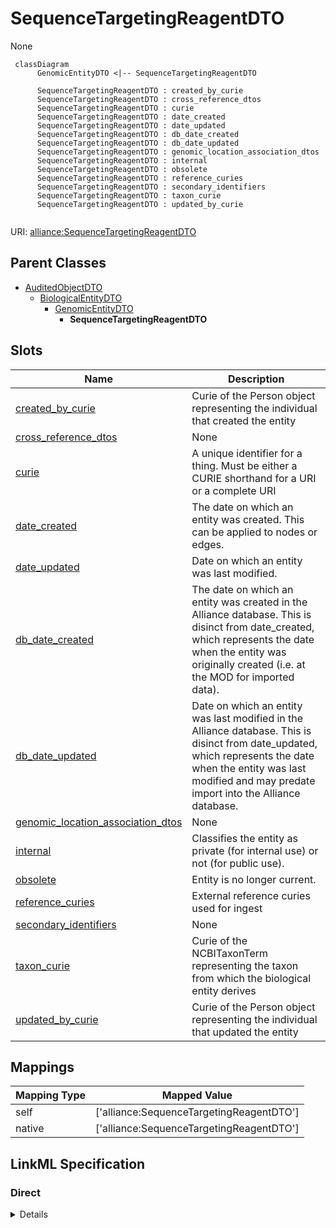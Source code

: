 # SequenceTargetingReagentDTO

None


```mermaid
 classDiagram
      GenomicEntityDTO <|-- SequenceTargetingReagentDTO
      
      SequenceTargetingReagentDTO : created_by_curie
      SequenceTargetingReagentDTO : cross_reference_dtos
      SequenceTargetingReagentDTO : curie
      SequenceTargetingReagentDTO : date_created
      SequenceTargetingReagentDTO : date_updated
      SequenceTargetingReagentDTO : db_date_created
      SequenceTargetingReagentDTO : db_date_updated
      SequenceTargetingReagentDTO : genomic_location_association_dtos
      SequenceTargetingReagentDTO : internal
      SequenceTargetingReagentDTO : obsolete
      SequenceTargetingReagentDTO : reference_curies
      SequenceTargetingReagentDTO : secondary_identifiers
      SequenceTargetingReagentDTO : taxon_curie
      SequenceTargetingReagentDTO : updated_by_curie
      

```



URI: [alliance:SequenceTargetingReagentDTO](http://alliancegenome.org/SequenceTargetingReagentDTO)


## Parent Classes

* [AuditedObjectDTO](AuditedObjectDTO.md)
    * [BiologicalEntityDTO](BiologicalEntityDTO.md)
        * [GenomicEntityDTO](GenomicEntityDTO.md)
            * **SequenceTargetingReagentDTO**




<!-- no inheritance hierarchy -->


## Slots

| Name | Description  |
| ---  | ---  |
| [created_by_curie](created_by_curie.md) | Curie of the Person object representing the individual that created the entity |
| [cross_reference_dtos](cross_reference_dtos.md) | None |
| [curie](curie.md) | A unique identifier for a thing. Must be either a CURIE shorthand for a URI or a complete URI |
| [date_created](date_created.md) | The date on which an entity was created. This can be applied to nodes or edges. |
| [date_updated](date_updated.md) | Date on which an entity was last modified. |
| [db_date_created](db_date_created.md) | The date on which an entity was created in the Alliance database.  This is disinct from date_created, which represents the date when the entity was originally created (i.e. at the MOD for imported data). |
| [db_date_updated](db_date_updated.md) | Date on which an entity was last modified in the Alliance database.  This is disinct from date_updated, which represents the date when the entity was last modified and may predate import into the Alliance database. |
| [genomic_location_association_dtos](genomic_location_association_dtos.md) | None |
| [internal](internal.md) | Classifies the entity as private (for internal use) or not (for public use). |
| [obsolete](obsolete.md) | Entity is no longer current. |
| [reference_curies](reference_curies.md) | External reference curies used for ingest |
| [secondary_identifiers](secondary_identifiers.md) | None |
| [taxon_curie](taxon_curie.md) | Curie of the NCBITaxonTerm representing the taxon from which the biological entity derives |
| [updated_by_curie](updated_by_curie.md) | Curie of the Person object representing the individual that updated the entity |


## Mappings

| Mapping Type | Mapped Value |
| ---  | ---  |
| self | ['alliance:SequenceTargetingReagentDTO'] |
| native | ['alliance:SequenceTargetingReagentDTO'] |




## LinkML Specification

<!-- TODO: investigate https://stackoverflow.com/questions/37606292/how-to-create-tabbed-code-blocks-in-mkdocs-or-sphinx -->

### Direct

<details>
```yaml
name: SequenceTargetingReagentDTO
from_schema: https://github.com/alliance-genome/agr_curation_schema/src/schema/alleleDTO
is_a: GenomicEntityDTO
slots:
- reference_curies

```
</details>

### Induced

<details>
```yaml
name: SequenceTargetingReagentDTO
from_schema: https://github.com/alliance-genome/agr_curation_schema/src/schema/alleleDTO
is_a: GenomicEntityDTO
attributes:
  reference_curies:
    name: reference_curies
    description: External reference curies used for ingest
    from_schema: https://github.com/alliance-genome/agr_curation_schema/src/schema/reference
    multivalued: true
    alias: reference_curies
    owner: SequenceTargetingReagentDTO
    domain_of:
    - AlleleDTO
    - ConstructDTO
    - SequenceTargetingReagentDTO
    - AffectedGenomicModelDTO
    range: string
  cross_reference_dtos:
    name: cross_reference_dtos
    from_schema: https://github.com/alliance-genome/agr_curation_schema/core.yaml
    multivalued: true
    alias: cross_reference_dtos
    owner: SequenceTargetingReagentDTO
    domain_of:
    - GenomicEntityDTO
    range: CrossReferenceDTO
    inlined: true
    inlined_as_list: true
  secondary_identifiers:
    name: secondary_identifiers
    from_schema: https://github.com/alliance-genome/agr_curation_schema/core.yaml
    aliases:
    - secondary_ids
    multivalued: true
    alias: secondary_identifiers
    owner: SequenceTargetingReagentDTO
    domain_of:
    - OntologyTerm
    - GenomicEntity
    - GenomicEntityDTO
    - Figure
    - Image
    - Antibody
    range: uriorcurie
  genomic_location_association_dtos:
    name: genomic_location_association_dtos
    from_schema: https://github.com/alliance-genome/agr_curation_schema/core.yaml
    domain: GenomicEntityDTO
    multivalued: true
    alias: genomic_location_association_dtos
    owner: SequenceTargetingReagentDTO
    domain_of:
    - GenomicEntityDTO
    range: GenomicLocationAssociationDTO
    inlined: true
    inlined_as_list: true
  curie:
    name: curie
    description: A unique identifier for a thing. Must be either a CURIE shorthand
      for a URI or a complete URI
    from_schema: https://github.com/alliance-genome/agr_curation_schema/core.yaml
    multivalued: false
    identifier: true
    alias: curie
    owner: SequenceTargetingReagentDTO
    domain_of:
    - OntologyTerm
    - PhenotypeAnnotation
    - DiseaseAnnotation
    - BiologicalEntity
    - BiologicalEntityDTO
    - Chromosome
    - Assembly
    - Identifier
    - Figure
    - Image
    - Laboratory
    - InformationContentEntity
    - Reference
    - Resource
    - ModCorpusAssociation
    - GeneInteraction
    - ExpressionExperiment
    - GeneNomenclatureSet
    range: uriorcurie
    required: true
  taxon_curie:
    name: taxon_curie
    description: Curie of the NCBITaxonTerm representing the taxon from which the
      biological entity derives
    from_schema: https://github.com/alliance-genome/agr_curation_schema/core.yaml
    alias: taxon_curie
    owner: SequenceTargetingReagentDTO
    domain_of:
    - BiologicalEntityDTO
    range: string
    required: true
  created_by_curie:
    name: created_by_curie
    description: Curie of the Person object representing the individual that created
      the entity
    from_schema: https://github.com/alliance-genome/agr_curation_schema/core.yaml
    domain: AuditedObjectDTO
    alias: created_by_curie
    owner: SequenceTargetingReagentDTO
    domain_of:
    - AuditedObjectDTO
    range: string
  date_created:
    name: date_created
    description: The date on which an entity was created. This can be applied to nodes
      or edges.
    from_schema: https://github.com/alliance-genome/agr_curation_schema/core.yaml
    aliases:
    - creation_date
    exact_mappings:
    - dct:createdOn
    - WIKIDATA_PROPERTY:P577
    alias: date_created
    owner: SequenceTargetingReagentDTO
    domain_of:
    - AuditedObject
    - AuditedObjectDTO
    range: datetime
  updated_by_curie:
    name: updated_by_curie
    description: Curie of the Person object representing the individual that updated
      the entity
    from_schema: https://github.com/alliance-genome/agr_curation_schema/core.yaml
    domain: AuditedObjectDTO
    alias: updated_by_curie
    owner: SequenceTargetingReagentDTO
    domain_of:
    - AuditedObjectDTO
    range: string
  date_updated:
    name: date_updated
    description: Date on which an entity was last modified.
    from_schema: https://github.com/alliance-genome/agr_curation_schema/core.yaml
    aliases:
    - date_last_modified
    alias: date_updated
    owner: SequenceTargetingReagentDTO
    domain_of:
    - AuditedObject
    - AuditedObjectDTO
    range: datetime
  db_date_created:
    name: db_date_created
    description: The date on which an entity was created in the Alliance database.  This
      is disinct from date_created, which represents the date when the entity was
      originally created (i.e. at the MOD for imported data).
    from_schema: https://github.com/alliance-genome/agr_curation_schema/core.yaml
    alias: db_date_created
    owner: SequenceTargetingReagentDTO
    domain_of:
    - AuditedObject
    - AuditedObjectDTO
    range: datetime
  db_date_updated:
    name: db_date_updated
    description: Date on which an entity was last modified in the Alliance database.  This
      is disinct from date_updated, which represents the date when the entity was
      last modified and may predate import into the Alliance database.
    from_schema: https://github.com/alliance-genome/agr_curation_schema/core.yaml
    alias: db_date_updated
    owner: SequenceTargetingReagentDTO
    domain_of:
    - AuditedObject
    - AuditedObjectDTO
    range: datetime
  internal:
    name: internal
    description: Classifies the entity as private (for internal use) or not (for public
      use).
    notes:
    - Default value is true.
    from_schema: https://github.com/alliance-genome/agr_curation_schema/core.yaml
    alias: internal
    owner: SequenceTargetingReagentDTO
    domain_of:
    - AuditedObject
    - AuditedObjectDTO
    range: boolean
    required: true
  obsolete:
    name: obsolete
    description: Entity is no longer current.
    notes:
    - Obsolete entities are preserved in the database for posterity but should not
      be publicly displayed.
    from_schema: https://github.com/alliance-genome/agr_curation_schema/core.yaml
    alias: obsolete
    owner: SequenceTargetingReagentDTO
    domain_of:
    - AuditedObject
    - AuditedObjectDTO
    range: boolean

```
</details>